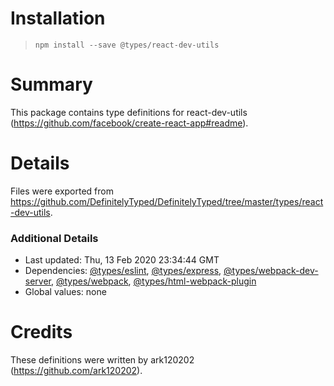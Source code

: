 # Installation
> `npm install --save @types/react-dev-utils`

# Summary
This package contains type definitions for react-dev-utils (https://github.com/facebook/create-react-app#readme).

# Details
Files were exported from https://github.com/DefinitelyTyped/DefinitelyTyped/tree/master/types/react-dev-utils.

### Additional Details
 * Last updated: Thu, 13 Feb 2020 23:34:44 GMT
 * Dependencies: [@types/eslint](https://npmjs.com/package/@types/eslint), [@types/express](https://npmjs.com/package/@types/express), [@types/webpack-dev-server](https://npmjs.com/package/@types/webpack-dev-server), [@types/webpack](https://npmjs.com/package/@types/webpack), [@types/html-webpack-plugin](https://npmjs.com/package/@types/html-webpack-plugin)
 * Global values: none

# Credits
These definitions were written by ark120202 (https://github.com/ark120202).
